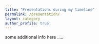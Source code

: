 ```yaml
---
title: "Presentations during my timeline"
permalink: /presentation/
layout: category
author_profile: true
---
```

some additional info here .....

